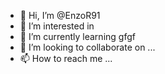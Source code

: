 - 👋 Hi, I’m @EnzoR91
- 👀 I’m interested in 
- 🌱 I’m currently learning gfgf
- 💞️ I’m looking to collaborate on ...
- 📫 How to reach me ...

<!---
EnzoR91/EnzoR91 is a ✨ special ✨ repository because its `README.md` (this file) appears on your GitHub profile.
You can click the Preview link to take a look at your changes.
--->
